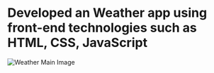 # Developed an Weather app using front-end technologies such as HTML, CSS, JavaScript
![Weather Main Image](Weather%20Main.png)
